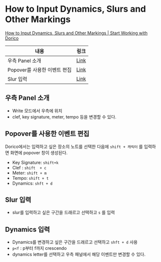 # How to Input Dynamics, Slurs and Other Markings 

[How to Input Dynamics, Slurs and Other Markings | Start Working with Dorico](https://youtu.be/xiavwTdRkNU)

| 내용                         | 링크                                      |
| ---------------------------- | ----------------------------------------- |
| 우측 Panel 소개              | [Link](https://youtu.be/xiavwTdRkNU?t=10) |
| Popover를 사용한 이벤트 편집 | [Link](https://youtu.be/xiavwTdRkNU?t=40) |
| Slur 입력                    | [Link](https://youtu.be/xiavwTdRkNU?t=88) |



## 우측 Panel 소개

- Write 모드에서 우측에 위치
- clef, key signature, meter, tempo 등을 변경할 수 있다.



## Popover를 사용한 이벤트 편집

Dorico에서는 입력하고 싶은 장소의 노트를 선택한 다음에 `shift + 캐릭터` 를 입력하면 화면에 popover 창이 생성된다.

- Key Signature: `shift+k`
- Clef : `shift  + c`
- Meter: `shift + m`
- Tempo: `shift + t`
- Dynamics: `shft + d`



## Slur 입력

- slur를 입력하고 싶은 구간을 드래르고 선택하고 `s` 를 입력



## Dynamics 입력

- Dynamics를 변경하고 싶은 구간을 드래르고 선택하고 `shft + d` 사용
- `p<f` : p부터 f까지 crescendo
- dynamics letter를 선택하고 우측 패널에서 해당 이벤트만 변경할 수 있다.



